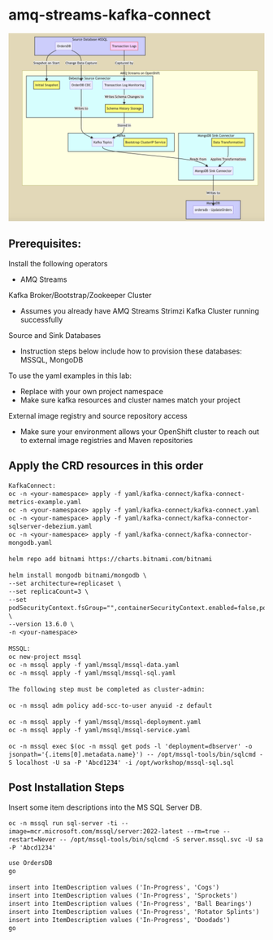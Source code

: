 # amq-streams-kafka-connect

![Architecture](./kafka-source-sink.png)

## Prerequisites:

Install the following operators
* AMQ Streams

Kafka Broker/Bootstrap/Zookeeper Cluster
* Assumes you already have AMQ Streams Strimzi Kafka Cluster running successfully

Source and Sink Databases
* Instruction steps below include how to provision these databases: MSSQL, MongoDB

To use the yaml examples in this lab:
* Replace <your-project> with your own project namespace
* Make sure kafka resources and cluster names match your project

External image registry and source repository access
* Make sure your environment allows your OpenShift cluster to reach out to external image registries and Maven repositories


## Apply the CRD resources in this order
```
KafkaConnect:
oc -n <your-namespace> apply -f yaml/kafka-connect/kafka-connect-metrics-example.yaml
oc -n <your-namespace> apply -f yaml/kafka-connect/kafka-connect.yaml
oc -n <your-namespace> apply -f yaml/kafka-connect/kafka-connector-sqlserver-debezium.yaml 
oc -n <your-namespace> apply -f yaml/kafka-connect/kafka-connector-mongodb.yaml

helm repo add bitnami https://charts.bitnami.com/bitnami

helm install mongodb bitnami/mongodb \
--set architecture=replicaset \
--set replicaCount=3 \
--set podSecurityContext.fsGroup="",containerSecurityContext.enabled=false,podSecurityContext.enabled=false,auth.enabled=false \
--version 13.6.0 \
-n <your-namespace>

MSSQL:
oc new-project mssql
oc -n mssql apply -f yaml/mssql/mssql-data.yaml
oc -n mssql apply -f yaml/mssql/mssql-sql.yaml

The following step must be completed as cluster-admin:

oc -n mssql adm policy add-scc-to-user anyuid -z default

oc -n mssql apply -f yaml/mssql/mssql-deployment.yaml
oc -n mssql apply -f yaml/mssql/mssql-service.yaml

oc -n mssql exec $(oc -n mssql get pods -l 'deployment=dbserver' -o jsonpath='{.items[0].metadata.name}') -- /opt/mssql-tools/bin/sqlcmd -S localhost -U sa -P 'Abcd1234' -i /opt/workshop/mssql-sql.sql

```

## Post Installation Steps
Insert some item descriptions into the MS SQL Server DB.

```
oc -n mssql run sql-server -ti --image=mcr.microsoft.com/mssql/server:2022-latest --rm=true --restart=Never -- /opt/mssql-tools/bin/sqlcmd -S server.mssql.svc -U sa -P 'Abcd1234'
```

```
use OrdersDB
go

insert into ItemDescription values ('In-Progress', 'Cogs')
insert into ItemDescription values ('In-Progress', 'Sprockets')
insert into ItemDescription values ('In-Progress', 'Ball Bearings')
insert into ItemDescription values ('In-Progress', 'Rotator Splints')
insert into ItemDescription values ('In-Progress', 'Doodads')
go

```
